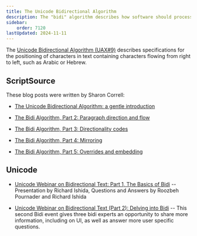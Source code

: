 ```yaml
---
title: The Unicode Bidirectional Algorithm
description: The "bidi" algorithm describes how software should process text that contains both left-to-right and right-to-left sequences of characters.
sidebar:
    order: 7120
lastUpdated: 2024-11-11
---
```


The [Unicode Bidirectional Algorithm (UAX#9)](http://www.unicode.org/reports/tr9/) describes specifications for the positioning of characters in text containing characters flowing from right to left, such as Arabic or Hebrew.

## ScriptSource

These blog posts were written by Sharon Correll:

- [The Unicode Bidirectional Algorithm: a gentle introduction](https://scriptsource.org/cms/scripts/page.php?item_id=entry_detail&uid=hunvb5t7qm)

- [The Bidi Algorithm, Part 2: Paragraph direction and flow](https://scriptsource.org/cms/scripts/page.php?item_id=entry_detail&uid=vab3lazcpq)

- [The Bidi Algorithm, Part 3: Directionality codes](https://scriptsource.org/cms/scripts/page.php?item_id=entry_detail&uid=mpqae8jhn4)

- [The Bidi Algorithm, Part 4: Mirroring](https://scriptsource.org/cms/scripts/page.php?item_id=entry_detail&uid=snz6lq9tz3)

- [The Bidi Algorithm, Part 5: Overrides and embedding](https://scriptsource.org/cms/scripts/page.php?item_id=entry_detail&uid=rxyc24q835)

## Unicode

- [Unicode Webinar on Bidirectional Text: Part 1, The Basics of Bidi](https://www.youtube.com/watch?v=mVHuTkdKw8Q) -- Presentation by Richard Ishida, Questions and Answers by Roozbeh Pournader and Richard Ishida

- [Unicode Webinar on Bidirectional Text (Part 2): Delving into Bidi](https://www.youtube.com/watch?v=_gZUK-CJYDc) -- This second Bidi event gives three bidi experts an opportunity to share more information, including on UI, as well as answer more user specific questions.  